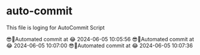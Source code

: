 # auto-commit
This file is loging for AutoCommit Script

😎🌲Automated commit at 😂 2024-06-05 10:05:56
😎🌲Automated commit at 😂 2024-06-05 10:07:00
😎🌲Automated commit at 😂 2024-06-05 10:07:36

